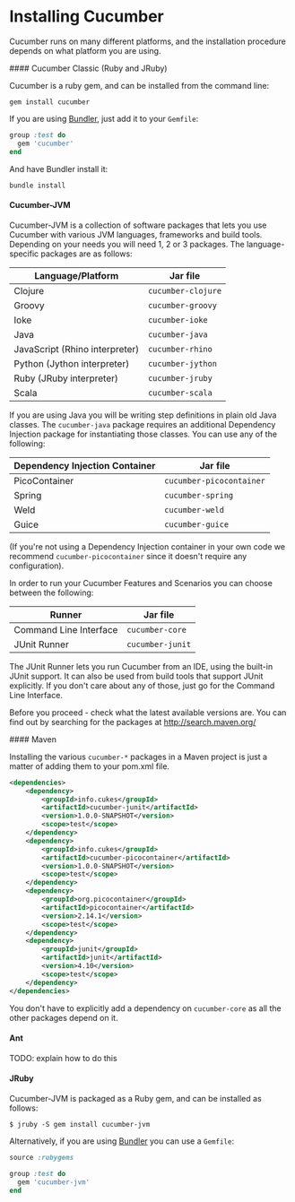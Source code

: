 # Installing Cucumber

Cucumber runs on many different platforms, and the installation procedure depends on what platform you are using.

<TABS>
#### Cucumber Classic (Ruby and JRuby)

Cucumber is a ruby gem, and can be installed from the command line:

```
gem install cucumber
```

If you are using [Bundler](http://gembundler.com/), just add it to your `Gemfile`:

```ruby
group :test do
  gem 'cucumber'
end
```

And have Bundler install it:

```
bundle install
```

#### Cucumber-JVM

Cucumber-JVM is a collection of software packages that lets you use Cucumber with various JVM languages, frameworks and build tools. Depending
on your needs you will need 1, 2 or 3 packages. The language-specific packages are as follows:

| Language/Platform              | Jar file            |
| ------------------------------ | ------------------- |
| Clojure                        | `cucumber-clojure`  |
| Groovy                         | `cucumber-groovy`   |
| Ioke                           | `cucumber-ioke`     |
| Java                           | `cucumber-java`     |
| JavaScript (Rhino interpreter) | `cucumber-rhino`    |
| Python (Jython interpreter)    | `cucumber-jython`   |
| Ruby (JRuby interpreter)       | `cucumber-jruby`    |
| Scala                          | `cucumber-scala`    |

If you are using Java you will be writing step definitions in plain old Java classes. The `cucumber-java` package requires an additional Dependency Injection package for instantiating those classes. You can use any of the following:

| Dependency Injection Container | Jar file                 |
| ------------------------------ | ------------------------ |
| PicoContainer                  | `cucumber-picocontainer` |
| Spring                         | `cucumber-spring`        |
| Weld                           | `cucumber-weld`          |
| Guice                          | `cucumber-guice`         |

(If you're not using a Dependency Injection container in your own code we recommend `cucumber-picocontainer` since it doesn't require any configuration).

In order to run your Cucumber Features and Scenarios you can choose between the following:

| Runner                         | Jar file                 |
| ------------------------------ | ------------------------ |
| Command Line Interface         | `cucumber-core`          |
| JUnit Runner                   | `cucumber-junit`         |

The JUnit Runner lets you run Cucumber from an IDE, using the built-in JUnit support. It can also be used from build tools that support JUnit explicitly. If you don't care about any of those, just go for the Command Line Interface.

Before you proceed - check what the latest available versions are. You can find out by searching for the packages at http://search.maven.org/ 

<TABS>
#### Maven

Installing the various `cucumber-*` packages in a Maven project is just a matter of adding them to your pom.xml file.

```xml
<dependencies>
    <dependency>
        <groupId>info.cukes</groupId>
        <artifactId>cucumber-junit</artifactId>
        <version>1.0.0-SNAPSHOT</version>
        <scope>test</scope>
    </dependency>
    <dependency>
        <groupId>info.cukes</groupId>
        <artifactId>cucumber-picocontainer</artifactId>
        <version>1.0.0-SNAPSHOT</version>
        <scope>test</scope>
    </dependency>
    <dependency>
        <groupId>org.picocontainer</groupId>
        <artifactId>picocontainer</artifactId>
        <version>2.14.1</version>
        <scope>test</scope>
    </dependency>
    <dependency>
        <groupId>junit</groupId>
        <artifactId>junit</artifactId>
        <version>4.10</version>
        <scope>test</scope>
    </dependency>
</dependencies>
```

You don't have to explicitly add a dependency on `cucumber-core` as all the other packages depend on it.

#### Ant

TODO: explain how to do this

</TABS>

#### JRuby

Cucumber-JVM is packaged as a Ruby gem, and can be installed as follows:

```
$ jruby -S gem install cucumber-jvm
```

Alternatively, if you are using [Bundler](http://gembundler.com/) you can use a `Gemfile`:

```ruby
source :rubygems

group :test do
  gem 'cucumber-jvm'
end
```

</TABS>
